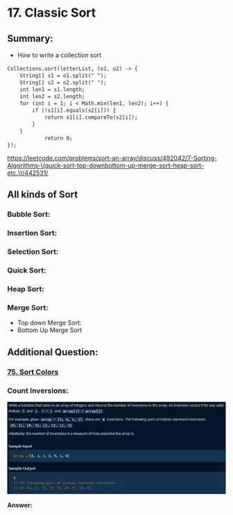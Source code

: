 # 17. Classic Sort

## Summary:

* How to write a collection sort 

```text
Collections.sort(letterList, (o1, o2) -> {
    String[] s1 = o1.split(" ");
    String[] s2 = o2.split(" ");
    int len1 = s1.length;
    int len2 = s2.length;
    for (int i = 1; i < Math.min(len1, len2); i++) {
        if (!s1[i].equals(s2[i])) {
            return s1[i].compareTo(s2[i]);
        }
    }
            return 0;
});
```

https://leetcode.com/problems/sort-an-array/discuss/492042/7-Sorting-Algorithms-\(quick-sort-top-downbottom-up-merge-sort-heap-sort-etc.\)/442531/

## All kinds of Sort

### Bubble Sort:

### Insertion Sort:

### Selection Sort:

### Quick Sort:

### Heap Sort:

### Merge Sort:

* Top down Merge Sort:
* Bottom Up Merge Sort



## Additional Question:

### [75. Sort Colors](https://leetcode.com/problems/sort-colors/)

### Count Inversions:

![](../../.gitbook/assets/image%20%2843%29.png)

**Answer:**

### 

### 







